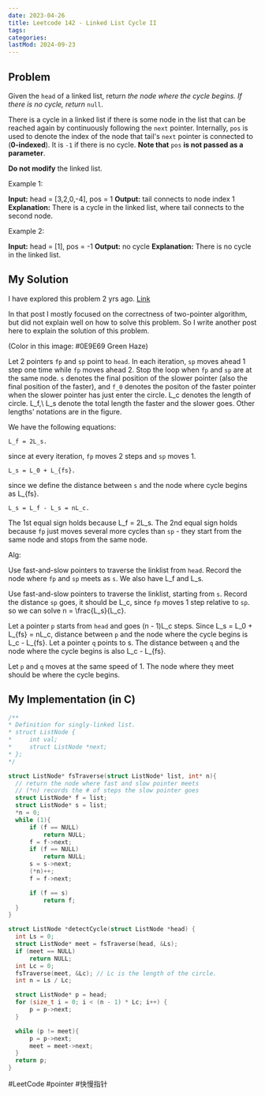 ```yaml
---
date: 2023-04-26
title: Leetcode 142 - Linked List Cycle II
tags:
categories:
lastMod: 2024-09-23
---
```

## Problem

Given the `head` of a linked list, return *the node where the cycle begins. If there is no cycle, return* `null`.

There is a cycle in a linked list if there is some node in the list that can be reached again by continuously following the `next` pointer. Internally, `pos` is used to denote the index of the node that tail's `next` pointer is connected to (**0-indexed**). It is `-1` if there is no cycle. **Note that** `pos` **is not passed as a parameter**.

**Do not modify** the linked list.

Example 1:

**Input:** head = [3,2,0,-4], pos = 1
**Output:** tail connects to node index 1
**Explanation:** There is a cycle in the linked list, where tail connects to the second node.

Example 2:

**Input:** head = [1], pos = -1
**Output:** no cycle
**Explanation:** There is no cycle in the linked list.

## My Solution

I have explored this problem 2 yrs ago. [Link](/pages/单链表的含环和相交性质探究过程记录/)

In that post I mostly focused on the correctness of two-pointer algorithm, but did not explain well on how to solve this problem. So I write another post here to explain the solution of this problem.

(Color in this image: #0E9E69 Green Haze)

Let 2 pointers `fp` and `sp` point to `head`. In each iteration, `sp` moves ahead 1 step one time while `fp` moves ahead 2. Stop the loop when `fp` and `sp` are at the same node. `s` denotes the final position of the slower pointer (also the final position of the faster), and `f_0` denotes the positon of the faster pointer when the slower pointer has just enter the circle. L_c denotes the length of circle. L_f,\ L_s denote the total length the faster and the slower goes. Other lengths' notations are in the figure.

We have the following equations:

```
L_f = 2L_s.
```

since at every iteration, `fp` moves 2 steps and `sp` moves 1.

```
L_s = L_0 + L_{fs}.
```

since we define the distance between `s` and the node where cycle begins as L_{fs}.

```
L_s = L_f - L_s = nL_c.
```

The 1st equal sign holds because L_f = 2L_s. The 2nd equal sign holds because `fp` just moves several more cycles than `sp` - they start from the same node and stops from the same node.

Alg:

Use fast-and-slow pointers to traverse the linklist from `head`. Record the node where `fp` and `sp` meets as `s`. We also have L_f and L_s.

Use fast-and-slow pointers to traverse the linklist, starting from `s`. Record the distance `sp` goes, it should be L_c, since `fp` moves 1 step relative to `sp`. so we can solve n = \frac{L_s}{L_c}.

Let a pointer `p` starts from `head` and goes (n - 1)L_c steps. Since L_s = L_0 + L_{fs} = nL_c, distance between `p` and the node where the cycle begins is L_c - L_{fs}. Let a pointer `q` points to s. The distance between `q` and the node where the cycle begins is also L_c - L_{fs}.

Let `p` and `q` moves at the same speed of 1. The node where they meet should be where the cycle begins.

## My Implementation (in C)

```C
/**
* Definition for singly-linked list.
* struct ListNode {
*     int val;
*     struct ListNode *next;
* };
*/

struct ListNode* fsTraverse(struct ListNode* list, int* n){
  // return the node where fast and slow pointer meets
  // (*n) records the # of steps the slow pointer goes
  struct ListNode* f = list;
  struct ListNode* s = list;
  *n = 0;
  while (1){
      if (f == NULL)
          return NULL;
      f = f->next;
      if (f == NULL)
          return NULL;
      s = s->next;
      (*n)++;
      f = f->next;

      if (f == s)
          return f;
  }
}

struct ListNode *detectCycle(struct ListNode *head) {
  int Ls = 0; 
  struct ListNode* meet = fsTraverse(head, &Ls);
  if (meet == NULL)
      return NULL;
  int Lc = 0;
  fsTraverse(meet, &Lc); // Lc is the length of the circle.
  int n = Ls / Lc;

  struct ListNode* p = head;
  for (size_t i = 0; i < (n - 1) * Lc; i++) {
      p = p->next;
  }

  while (p != meet){
      p = p->next;
      meet = meet->next;
  }
  return p;
}
```

#LeetCode #pointer #快慢指针
